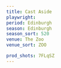 ```yaml
---
title: Cast Aside
playwright:
period: Edinburgh
season: Edinburgh
season_sort: 520
venue: The Zoo
venue_sort: ZOO

prod_shots: 7FLqSZ
---
```

